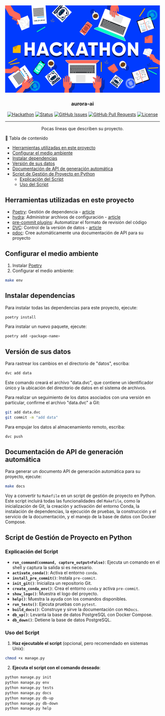 <p align="center">
  <a href="" rel="noopener">
 <img src="docs/assets/img/fondo.png" alt="Project logo"></a>
</p>
<h3 align="center">aurora-ai</h3>

<div align="center">

[![Hackathon](https://img.shields.io/badge/hackathon-name-orange.svg)](http://hackathon.url.com)
[![Status](https://img.shields.io/badge/status-active-success.svg)]()
[![GitHub Issues](https://img.shields.io/github/issues/kylelobo/The-Documentation-Compendium.svg)](https://github.com/kylelobo/The-Documentation-Compendium/issues)
[![GitHub Pull Requests](https://img.shields.io/github/issues-pr/kylelobo/The-Documentation-Compendium.svg)](https://github.com/kylelobo/The-Documentation-Compendium/pulls)
[![License](https://img.shields.io/badge/license-MIT-blue.svg)](LICENSE.md)

</div>

---

<p align="center"> Pocas líneas que describen su proyecto.
    <br> 
</p>

📝 Tabla de contenido

- [Herramientas utilizadas en este proyecto](#herramientas-utilizadas-en-este-proyecto)
- [Configurar el medio ambiente](#configurar-el-medio-ambiente)
- [Instalar dependencias](#instalar-dependencias)
- [Versión de sus datos](#versión-de-sus-datos)
- [Documentación de API de generación automática](#documentación-de-api-de-generación-automática)
- [Script de Gestión de Proyecto en Python](#script-de-gestión-de-proyecto-en-python)
  - [Explicación del Script](#explicación-del-script)
  - [Uso del Script](#uso-del-script)

## Herramientas utilizadas en este proyecto
* [Poetry](https://towardsdatascience.com/how-to-effortlessly-publish-your-python-package-to-pypi-using-poetry-44b305362f9f): Gestión de dependencia - [article](https://mathdatasimplified.com/2023/06/12/poetry-a-better-way-to-manage-python-dependencies/)
* [hydra](https://hydra.cc/): Administrar archivos de configuración - [article](https://mathdatasimplified.com/2023/05/25/stop-hard-coding-in-a-data-science-project-use-configuration-files-instead/)
* [pre-commit plugins](https://pre-commit.com/): Automatizar el formato de revisión del código
* [DVC](https://dvc.org/): Control de la versión de datos - [article](https://mathdatasimplified.com/2023/02/20/introduction-to-dvc-data-version-control-tool-for-machine-learning-projects-2/)
* [pdoc](https://github.com/pdoc3/pdoc): Cree automáticamente una documentación de API para su proyecto

## Configurar el medio ambiente
1. Instalar [Poetry](https://python-poetry.org/docs/#installation)
2. Configurar el medio ambiente:
```bash
make env 
```

## Instalar dependencias
Para instalar todas las dependencias para este proyecto, ejecute:
```bash
poetry install
```

Para instalar un nuevo paquete, ejecute:
```bash
poetry add <package-name>
```

## Versión de sus datos
Para rastrear los cambios en el directorio de "datos", escriba:
```bash
dvc add data
```

Este comando creará el archivo "data.dvc", que contiene un identificador único y la ubicación del directorio de datos en el sistema de archivos.

Para realizar un seguimiento de los datos asociados con una versión en particular, confirme el archivo "data.dvc" a Git:
```bash
git add data.dvc
git commit -m "add data"
```

Para empujar los datos al almacenamiento remoto, escriba:
```bash
dvc push
```

## Documentación de API de generación automática

Para generar un documento API de generación automática para su proyecto, ejecute:

```bash
make docs
```

Voy a convertir tu `Makefile` en un script de gestión de proyecto en Python. Este script incluirá todas las funcionalidades del `Makefile`, como la inicialización de Git, la creación y activación del entorno Conda, la instalación de dependencias, la ejecución de pruebas, la construcción y el servicio de la documentación, y el manejo de la base de datos con Docker Compose.

## Script de Gestión de Proyecto en Python

### Explicación del Script

- **`run_command(command, capture_output=False)`**: Ejecuta un comando en el shell y captura la salida si es necesario.
- **`activate_conda()`**: Activa el entorno `conda`.
- **`install_pre_commit()`**: Instala `pre-commit`.
- **`init_git()`**: Inicializa un repositorio Git.
- **`create_conda_env()`**: Crea el entorno `conda` y activa `pre-commit`.
- **`show_logo()`**: Muestra el logo del proyecto.
- **`help()`**: Muestra la ayuda con los comandos disponibles.
- **`run_tests()`**: Ejecuta pruebas con `pytest`.
- **`build_docs()`**: Construye y sirve la documentación con `MkDocs`.
- **`db_up()`**: Levanta la base de datos PostgreSQL con Docker Compose.
- **`db_down()`**: Detiene la base de datos PostgreSQL.

### Uso del Script

1. **Haz ejecutable el script** (opcional, pero recomendado en sistemas Unix):

```sh
chmod +x manage.py
```

2. **Ejecuta el script con el comando deseado**:

```sh
python manage.py init
python manage.py env
python manage.py tests
python manage.py docs
python manage.py db-up
python manage.py db-down
python manage.py help
```
